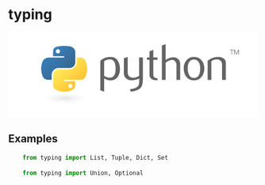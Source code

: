typing
======

![tqdm Logo](./logo.png)

Examples
--------
```python
    from typing import List, Tuple, Dict, Set
```
```python
    from typing import Union, Optional
```